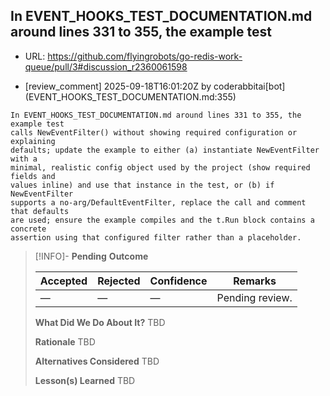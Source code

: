 ## In EVENT_HOOKS_TEST_DOCUMENTATION.md around lines 331 to 355, the example test

- URL: https://github.com/flyingrobots/go-redis-work-queue/pull/3#discussion_r2360061598

- [review_comment] 2025-09-18T16:01:20Z by coderabbitai[bot] (EVENT_HOOKS_TEST_DOCUMENTATION.md:355)

```text
In EVENT_HOOKS_TEST_DOCUMENTATION.md around lines 331 to 355, the example test
calls NewEventFilter() without showing required configuration or explaining
defaults; update the example to either (a) instantiate NewEventFilter with a
minimal, realistic config object used by the project (show required fields and
values inline) and use that instance in the test, or (b) if NewEventFilter
supports a no-arg/DefaultEventFilter, replace the call and comment that defaults
are used; ensure the example compiles and the t.Run block contains a concrete
assertion using that configured filter rather than a placeholder.
```

> [!INFO]- **Pending**
> **Outcome**
> 
> | Accepted | Rejected | Confidence | Remarks |
> |----------|----------|------------|---------|
> | — | — | — | Pending review. |
>
> **What Did We Do About It?**
> TBD
>
> **Rationale**
> TBD
>
> **Alternatives Considered**
> TBD
>
> **Lesson(s) Learned**
> TBD
